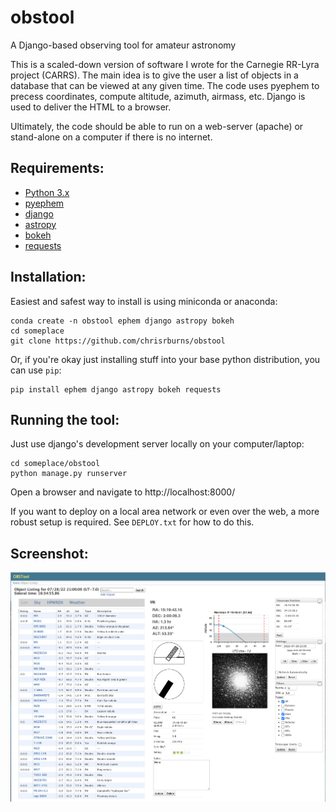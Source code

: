 # obstool
A Django-based observing tool for amateur astronomy

This is a scaled-down version of software I wrote for the Carnegie RR-Lyra
project (CARRS). The main idea is to give the user a list of objects in a
database that can be viewed at any given time. The code uses pyephem to precess
coordinates, compute altitude, azimuth, airmass, etc. Django is used to deliver
the HTML to a browser.

Ultimately, the code should be able to run on a web-server (apache) or
stand-alone on a computer if there is no internet.

## Requirements:
  * [Python 3.x](http://www.python.org)
  * [pyephem](http://rhodesmill.org/pyephem/)
  * [django](https://www.djangoproject.com/)
  * [astropy](http://www.astropy.org/)
  * [bokeh](https://docs.bokeh.org/en/latest/)
  * [requests](https://pypi.org/project/requests/)

## Installation:

Easiest and safest way to install is using miniconda or anaconda:

    conda create -n obstool ephem django astropy bokeh
    cd someplace
    git clone https://github.com/chrisrburns/obstool

Or, if you're okay just installing stuff into your base python distribution,
you can use `pip`:

    pip install ephem django astropy bokeh requests

## Running the tool:

Just use django's development server locally on your computer/laptop:

    cd someplace/obstool
    python manage.py runserver

Open a browser and navigate to http://localhost:8000/

If you want to deploy on a local area network or even over the web, a more
robust setup is required. See `DEPLOY.txt` for how to do this.

## Screenshot:

   ![Screenshot](https://github.com/chrisrburns/obstool/blob/1a7e41335586f63f5e39dcece4fdea7aabc67b17/screeshot.png)
